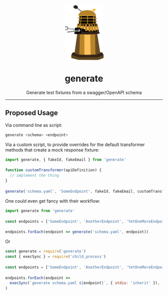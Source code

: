 <div align="center">
<img src="img/doctor_who_dalek_by_konpatchi-d873tm6.png" alt="emotion" height="175" width="125">
<h1>generate</h1>
<p>Generate test fixtures from a swagger/OpenAPI schema</p>
</div>
<hr />

## Proposed Usage

Via command line as script:

```bash
generate <schema> <endpoint>
```

Via a custom script, to provide overrides for the default transformer methods that create a mock response fixture:

```javascript
import generate, { fakeId, fakeEmail } from 'generate'

function customTransformer(apiDefinition) {
  // implement the thing
}

generate('schema.yaml', 'SomeEndpoint', fakeId, fakeEmail, customTransformer)
```

One could even get fancy with their workflow:

```javascript
import generate from 'generate'

const endpoints = ['SomeEndpoint', 'AnotherEndpoint', 'YetOneMoreEndpoint']

endpoints.forEach(endpoint => generate('schema.yaml', endpoint))
```

Or

```javascript
const generate = require('generate')
const { execSync } = require('child_process')

const endpoints = ['SomeEndpoint', 'AnotherEndpoint', 'YetOneMoreEndpoint']

endpoints.forEach(endpoint =>
  execSync(`generate schema.yaml ${endpoint}`, { stdio: 'inherit' }),
)
```
